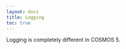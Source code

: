 ```yaml
---
layout: docs
title: Logging
toc: true
---
```


<div class="note unreleased">
  <p>Logging is completely different in COSMOS 5.</p>
</div>
